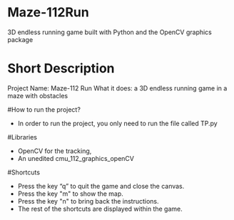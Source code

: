 # Maze-112Run
3D endless running game built with Python and the OpenCV graphics package
# Short Description
Project Name: Maze-112 Run
What it does: a 3D endless running game in a maze with obstacles


#How to run the project?
* In order to run the project, you only need to run the file called TP.py


#Libraries
* OpenCV for the tracking,
* An unedited cmu_112_graphics_openCV


#Shortcuts
* Press the key “q” to quit the game and close the canvas.
* Press the key "m" to show the map.
* Press the key "n" to bring back the instructions.
* The rest of the shortcuts are displayed within the game.
